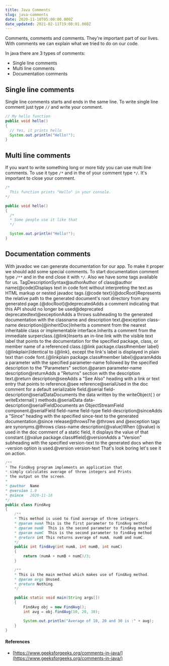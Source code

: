 ```yaml
---
title: Java Comments
slug: java-comments
date: 2020-11-18T05:00:00.000Z
date_updated: 2021-02-11T19:08:01.000Z
---
```


Comments, comments and comments. They're important part of our lives. With comments we can explain what we tried to do on our code.

In java there are 3 types of comments:

- Single line comments
- Multi line comments
- Documentation comments

## Single line comments

Single line comments starts and ends in the same line. To write single line comment just type `//` and write your comment.
```java
// My hello function
public void hello()
{
  // Yes, it prints hello
  System.out.println("Hello!");
}
```
    

## Multi line comments

If you want to write something long or more tidy you can use multi line comments. To use it type `/*` and in the of your comment type `*/`. It's important to close your comment.
```java
/*
  This function prints "Hello" in your console.
*/

public void hello()
{
  /*
  * Some people use it like that
  */

  System.out.println("Hello!");
}
```

## Documentation comments

With javadoc we can generate documentation for our app. To make it proper we should add some special comments. To start documentation comment type `/**` and in the end close it with `*/`. Also we have some tags available for us.
TagDescriptionSyntax@authorAuthor of class@author name{@code}Displays text in code font without interpreting the text as HTML markup or nested javadoc tags.{@code text}{@docRoot}Represents the relative path to the generated document's root directory from any generated page.{@docRoot}@deprecatedAdds a comment indicating that this API should no longer be used@deprecated deprecatedtext@exceptionAdds a throws subheading to the generated documentation with the classname and description text.@exception class-name description{@inheritDoc}Inherits a comment from the nearest inheritable class or implementable interface.Inherits a comment from the immediate surperclass.{@link}Inserts an in-line link with the visible text label that points to the documentation for the specified package, class, or member name of a referenced class.{@link package.class#member label}{@linkplain}Identical to {@link}, except the link's label is displayed in plain text than code font.{@linkplain package.class#member label}@paramAdds a parameter with the specified parameter-name followed by the specified description to the "Parameters" section.@param parameter-name description@returnAdds a "Returns" section with the description text.@return description@seeAdds a "See Also" heading with a link or text entry that points to reference.@see reference@serialUsed in the doc comment for a default serializable field.@serial field-description@serialDataDocuments the data written by the writeObject( ) or writeExternal( ) methods.@serialData data-description@serialFieldDocuments an ObjectStreamField component.@serialField field-name field-type field-description@sinceAdds a "Since" heading with the specified since-text to the generated documentation.@since release@throwsThe @throws and @exception tags are synonyms.@throws class-name description{@value}When {@value} is used in the doc comment of a static field, it displays the value of that constant.{@value package.class#field}@versionAdds a "Version" subheading with the specified version-text to the generated docs when the -version option is used.@version version-text
That's look boring let's see it on action.
```java
/**
* The FindAvg program implements an application that
* simply calculates average of three integers and Prints
* the output on the screen.
*
* @author  Name
* @version 1.0
* @since   2020-11-18
*/
public class FindAvg
{
    /**
    * This method is used to find average of three integers.
    * @param numA This is the first parameter to findAvg method
    * @param numB  This is the second parameter to findAvg method
    * @param numC  This is the second parameter to findAvg method
    * @return int This returns average of numA, numB and numC.
    */
    public int findAvg(int numA, int numB, int numC)
    {
        return (numA + numB + numC)/3;
    }

    /**
    * This is the main method which makes use of findAvg method.
    * @param args Unused.
    * @return Nothing.
    */

    public static void main(String args[])
    {
        FindAvg obj = new FindAvg();
        int avg = obj.findAvg(10, 20, 30);

        System.out.println("Average of 10, 20 and 30 is :" + avg);
    }
}
```

#### References

- [https://www.geeksforgeeks.org/comments-in-java/](https://www.geeksforgeeks.org/comments-in-java/)
